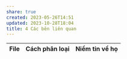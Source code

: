 ```yaml
---
share: true
created: 2023-05-26T14:51
updated: 2023-10-28T18:04
title: 4 Các bên liên quan
---
```

| File | Cách phân loại | Niềm tin về họ |
| ---- | -------------- | -------------- |

